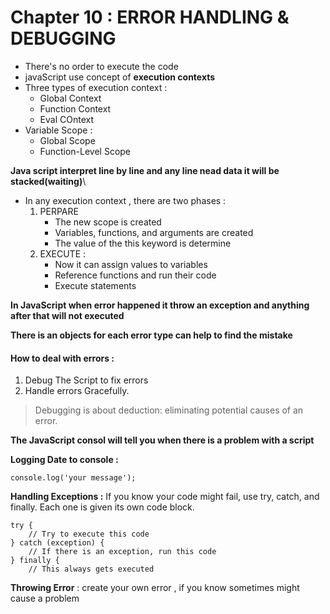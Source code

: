# Chapter 10 : ERROR HANDLING & DEBUGGING

- There's no order to execute the code 
- javaScript use concept of **execution contexts**
- Three types of execution context :
  - Global Context 
  - Function Context
  - Eval COntext
- Variable Scope :
  - Global Scope 
  - Function-Level Scope


**Java script interpret line by line and any line nead data it will be stacked(waiting)**\

- In any execution context , there are two phases :
  1. PERPARE 
     - The new scope is created
     - Variables, functions, and arguments are created
     - The value of the this keyword is determine
  2. EXECUTE :
     - Now it can assign values to variables
     - Reference functions and run their code
     - Execute statements 

**In JavaScript when error happened it throw an exception and anything after that will not executed**

**There is an objects for each error type can help to find the mistake**

#### How to deal with errors :
1. Debug The Script to fix errors
2. Handle errors Gracefully.

> Debugging is about deduction: eliminating potential causes of an error.

**The JavaScript consol will tell you when there is a problem with a script**

**Logging Date to console :**

```
console.log('your message');
```

**Handling Exceptions :** If you know your code might fail, use try, catch, and finally.
Each one is given its own code block. 

```
try {
    // Try to execute this code
} catch (exception) {
    // If there is an exception, run this code
} finally {
    // This always gets executed
```

**Throwing Error** : create your own error , if you know sometimes might cause a problem
